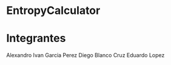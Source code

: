 # EntropyCalculator

Integrantes
===========

Alexandro Ivan Garcia Perez
Diego Blanco
Cruz Eduardo Lopez
